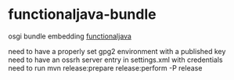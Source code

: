 # functionaljava-bundle
osgi bundle embedding [functionaljava](http://www.functionaljava.org/)

need to have a properly set gpg2 environment with a published key  
need to have an ossrh server entry in settings.xml with credentials  
need to run mvn release:prepare release:perform -P release  

